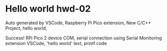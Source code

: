 # Hello world hwd-02

Auto generated by VSCode, Raspberry Pi Pico extension, New C/C++ Project, hello world, 

Success! RPi Pico 2 device COM, serial connection using Serial Monitoring extension VSCode, 'hello world' text, printf code